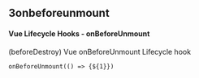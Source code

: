 ## 3onbeforeunmount
#### Vue Lifecycle Hooks - onBeforeUnmount
(beforeDestroy) Vue onBeforeUnmount Lifecycle hook
```
onBeforeUnmount(() => {${1}})
```